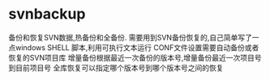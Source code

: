 # svnbackup
备份和恢复SVN数据,热备份和全备份.
需要用到SVN备份恢复的,自己简单写了一点windows SHELL 脚本,利用可执行文本运行
CONF文件设置需要自动备份或者恢复的SVN项目库
增量备份根据最近一次备份的版本号,增量备份最近一次项目号到目前项目号
全库恢复可以指定哪个版本号到哪个版本号之间的恢复
